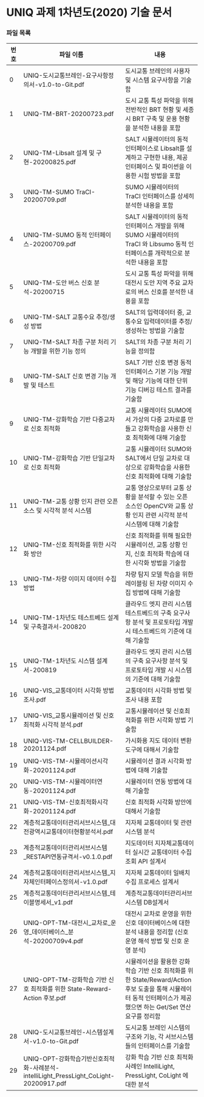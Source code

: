 # UNIQ 과제 1차년도(2020) 기술 문서

### 파일 목록
번호 | 파일 이름 | 내용
--- | ------------ | -------------
0 | UNIQ-도시교통브레인-요구사항정의서-v1.0-to-Git.pdf | 도시교통 브레인의 사용자 및 시스템 요구사항을 기술함 
1 | UNIQ-TM-BRT-20200723.pdf | 도시 교통 특성 파악을 위해 전반적인 BRT 현황 및 세종시 BRT 구축 및 운용 현황을 분석한 내용을 포함
2 | UNIQ-TM-Libsalt 설계 및 구현-20200825.pdf | SALT 시뮬레이터의 동적 인터페이스로 Libsalt를 설계하고 구현한 내용, 제공 인터페이스 및 파이썬을 이용한 시험 방법을 포함
3 | UNIQ-TM-SUMO TraCI-20200709.pdf | SUMO 시뮬레이터의 TraCI 인터페이스를 상세히 분석한 내용을 포함
4 | UNIQ-TM-SUMO 동적 인터페이스-20200709.pdf | SALT 시뮬레이터의 동적 인터페이스 개발을 위해 SUMO 시뮬레이터의 TraCI 와 Libsumo 동적 인터페이스를 개략적으로 분석한 내용을 포함
5 | UNIQ-TM-도안 버스 신호 분석-20200715 | 도시 교통 특성 파악을 위해 대전시 도안 지역 주요 교차로의 버스 신호를 분석한 내용을 포함
6 | UNIQ-TM-SALT 교통수요 추정/생성 방법 | SALT의 입력데이터 중, 교통수요 입력데이터를 추정/생성하는 방법을 기술함
7 | UNIQ-TM-SALT 차종 구분 처리 기능 개발을 위한 기능 정의 | SALT의 차종 구분 처리 기능을 정의함
8 | UNIQ-TM-SALT 신호 변경 기능 개발 및 테스트 | SALT 기반 신호 변경 동적 인터페이스 기본 기능 개발 및 해당 기능에 대한 단위 기능 디버깅 테스트 결과를 기술함
9 | UNIQ-TM-강화학습 기반 다중교차로 신호 최적화 | 교통 시뮬레이터 SUMO에서 가상의 다중 교차로를 만들고 강화학습을 사용한 신호 최적화에 대해 기술함
10 | UNIQ-TM-강화학습 기반 단일교차로 신호 최적화 | 교통 시뮬레이터 SUMO와 SALT에서 단일 교차로 대상으로 강화학습을 사용한 신호 최적화에 대해 기술함
11 | UNIQ-TM-교통 상황 인지 관련 오픈소스 및 시각적 분석 시스템 | 교통 영상으로부터 교통 상황을 분석할 수 있는 오픈 소스인 OpenCV와 교통 상황 인지 관련 시각적 분석 시스템에 대해 기술함
12 | UNIQ-TM-신호 최적화를 위한 시각화 방안 | 신호 최적화를 위해 필요한 시뮬레이션, 교통 상황 인지, 신호 최적화 학습에 대한 시각화 방법을 기술함
13 | UNIQ-TM-차량 이미지 데이터 수집 방법 | 차량 탐지 모델 학습을 위한 레이블링 된 차량 이미지 수집 방법에 대해 기술함
14 | UNIQ-TM-1차년도 테스트베드 설계 및 구축결과서-200820 | 클라우드 엣지 관리 시스템 테스트베드의 구축 요구사항 분석 및 프로토타입 개발 시 테스트베드의 기준에 대해 기술함
15 | UNIQ-TM-1차년도 시스템 설계서-200819 | 클라우드 엣지 관리 시스템의 구축 요구사항 분석 및 프로토타입 개발 시 시스템의 기준에 대해 기술함
16 | UNIQ-VIS_교통데이터 시각화 방법 조사.pdf | 교통데이터 시각화 방법 및 조사 내용 포함
17 | UNIQ-VIS_교통시뮬레이션 및 신호 최적화 시각적 분석.pdf | 교통시뮬레이션 및 신호최적화를 위한 시각화 방법 기술함
18 | UNIQ-VIS-TM-CELLBUILDER-20201124.pdf | 가시화용 지도 데이터 변환 도구에 대해서 기술함
19 | UNIQ-VIS-TM-시뮬레이션시각화-20201124.pdf | 시뮬레이션 결과 시각화 방법에 대해 기술함
20 | UNIQ-VIS-TM-시뮬레이터연동-20201124.pdf | 시뮬레이터 연동 방법에 대해 기술함
21 | UNIQ-VIS-TM-신호최적화시각화-20201124.pdf| 신호 최적화 시각화 방안에 대해서 기술함
22 | 계층적교통데이터관리서브시스템_대전광역시교통데이터현황분석서.pdf| 지자체 교통데이터 및 관련시스템 분석
23 | 계층적교통데이터관리서브시스템_RESTAPI연동규격서-v0.1.0.pdf| 지도데이터 지자체교통데이터 실시간 교통데이터 수집조회 API 설계서
24 | 계층적교통데이터관리서브시스템_지자체인터페이스정의서-v1.0.pdf| 지자체 교통데이터 일배치 수집 프로세스 설계서
25 | 계층적교통데이터관리서브시스템_테이블명세서_v1.pdf| 계층적교통데이터관리서브시스템 DB설계서
26 | UNIQ-OPT-TM-대전시_교차로_운영_데이터베이스_분석-20200709v4.pdf| 대전시 교차로 운영을 위한 신호 데이터베이스에 대한 분석 내용을 정리함 (신호 운영 해석 방법 및 신호 운영 분석)
27 | UNIQ-OPT-TM-강화학습 기반 신호 최적화를 위한 State-Reward-Action 후보.pdf|시뮬레이션을 활용한 강화학습 기반 신호 최적화를 위한 State/Reward/Action 후보 도출을 통해 시뮬레이터 동적 인터페이스가 제공했으면 하는 Get/Set 연산 요구를 정리함
28 | UNIQ-도시교통브레인-시스템설계서-v1.0-to-Git.pdf | 도시교통 브레인 시스템의구조와 기능, 각 서브시스템들의 인터페이스를 기술함
29 | UNIQ-OPT-강화학습기반신호최적화-사례분석-intelliLight_PressLight_CoLight-20200917.pdf | 강화 학습 기반 신호 최적화 사례인 IntelliLight, PressLight, CoLight 에 대한 분석 
